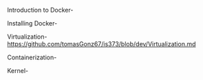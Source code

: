 Introduction to Docker-


Installing Docker- 



Virtualization-https://github.com/tomasGonz67/is373/blob/dev/Virtualization.md



Containerization- 



Kernel-
